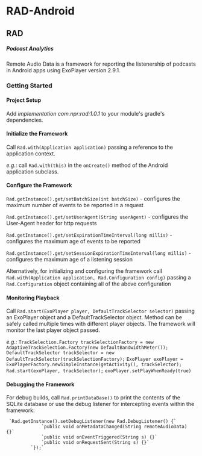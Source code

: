 # RAD-Android
## RAD 
##### Podcast Analytics
Remote Audio Data is a framework for reporting the listenership of podcasts in Android apps using ExoPlayer version 2.9.1.

### Getting Started

#### Project Setup

Add _implementation com.npr:rad:1.0.1_ to your module's gradle's dependencies.

#### Initialize the Framework

Call `Rad.with(Application application)` passing a reference to the application context.

_e.g.:_ call `Rad.with(this)` in the `onCreate()` method of the Android application subclass.

#### Configure the Framework

`Rad.getInstance().get/setBatchSize(int batchSize)` - configures the maximum number of events to be reported in a request

`Rad.getInstance().get/setUserAgent(String userAgent)` - configures the User-Agent header for http requests 

`Rad.getInstance().get/setExpirationTimeInterval(long millis)` - configures the maximum age of events to be reported

`Rad.getInstance().get/setSessionExpirationTimeInterval(long millis)` - configures the maximum age of a listening session

Alternatively, for initializing and configuring the framework call `Rad.with(Application application, Rad.Configuration config)` passing a `Rad.Configuration` object containing all of the above configuration

#### Monitoring Playback

Call `Rad.start(ExoPlayer player, DefaultTrackSelector selector)` passing an ExoPlayer object and a DefaultTrackSelector object. Method can be safely called multiple times with different player objects. The framework will monitor the last player object passed.

_e.g.:_ `TrackSelection.Factory trackSelectionFactory = new AdaptiveTrackSelection.Factory(new DefaultBandwidthMeter());`
            `DefaultTrackSelector trackSelector = new DefaultTrackSelector(trackSelectionFactory);`
            `ExoPlayer exoPlayer = ExoPlayerFactory.newSimpleInstance(getActivity(), trackSelector);`
            `Rad.start(exoPlayer, trackSelector);`
            `exoPlayer.setPlayWhenReady(true)`

#### Debugging the Framework

 For debug builds, call `Rad.printDataBase()` to print the contents of the SQLite database
 or use the debug listener for intercepting events within the framework:
      
     `Rad.getInstance().setDebugListener(new Rad.DebugListener() {`
                 `public void onMetadataChanged(String remoteAudioData) {}`
                 `public void onEventTriggered(String s) {}`
                 `public void onRequestSent(String s) {}`
             `});`
